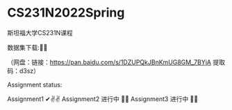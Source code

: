 # CS231N2022Spring
斯坦福大学CS231N课程


数据集下载:🤳🏾

（网盘：链接：https://pan.baidu.com/s/1DZUPQkJBnKmUG8GM_7BYjA 提取码：d3sz）


Assignment status:

Assignment1 ✔✌✌
Assignment2 进行中 🚶🚶
Assignment3 进行中 🚶🚶
